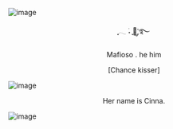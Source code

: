 ![image](https://github.com/user-attachments/assets/b9c16752-9ddb-499c-b8ce-11f99aeefe02)



<p align="center">  ִֶָ𓂃 ࣪˖ ִֶָ🐇་༘࿐ </p>

<p align="center"> Mafioso . he him</p>

<p align="center"> [Chance kisser] </p>

![image](https://github.com/user-attachments/assets/634b5052-039b-4d66-b566-47800548aac3)

<p align="center"> Her name is Cinna. </p>

![image](https://github.com/user-attachments/assets/aa8dcf18-828d-4314-a6e0-1a1f9210244e)
